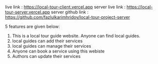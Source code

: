 live link : https://local-tour-client.vercel.app
server live link : https://local-tour-server.vercel.app
server github link : https://github.com/fazlulkarimhridoy/local-tour-project-server


5 features are given below:
1) This is a local tour guide website. Anyone can find local guides.
2) local guides can add their services
3) local guides can manage their services
4) Anyone can book a service using this webiste
5) Authors can update their services
